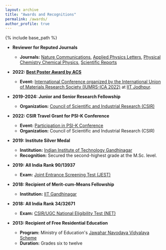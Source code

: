 ```yaml
---
layout: archive
title: "Awards and Recognitions"
permalink: /awards/
author_profile: true
---
```


{% include base_path %}

* **Reviewer for Reputed Journals**
  - **Journals:** [Nature Communications](https://www.nature.com/ncomms/), [Applied Physics Letters](https://aip.scitation.org/journal/apl), [Physical Chemistry Chemical Physics](https://pubs.rsc.org/en/journals/journalissues/cp), [Scientific Reports](https://www.nature.com/srep/)

* **2022: [Best Poster Award by ACS](https://www.acs.org/)**
  - **Event:** [International Conference organized by the International Union of Materials Research Society (IUMRS-ICA 2022)](https://www.iumrs-ica2022.in/) at [IIT Jodhpur](https://www.iitj.ac.in/).

* **2019-2024: Junior and Senior Research Fellowship**
  - **Organization:** [Council of Scientific and Industrial Research (CSIR)](https://www.csir.res.in/)

* **2022: CSIR Travel Grant for PSI-K Conference**
  - **Event:** [Participation in PSI-K Conference](https://psi-k.net/)
  - **Organization:** Council of Scientific and Industrial Research (CSIR)

* **2019: Institute Silver Medal**
  - **Institution:** [Indian Institute of Technology Gandhinagar](https://www.iitgn.ac.in/)
  - **Recognition:** Secured the second-highest grade at the M.Sc. level.

* **2019: All India Rank 90/13937**
  - **Exam:** [Joint Entrance Screening Test (JEST)](https://www.jest.org.in/)

* **2018: Recipient of Merit-cum-Means Fellowship**
  - **Institution:** [IIT Gandhinagar](https://www.iitgn.ac.in/)

* **2018: All India Rank 34/32671**
  - **Exam:** [CSIR/UGC National Eligibility Test (NET)](https://csirnet.nta.nic.in/)

* **2013: Recipient of Free Residential Education**
  - **Program:** Ministry of Education's [Jawahar Navodaya Vidyalaya Scheme](https://navodaya.gov.in/)
  - **Duration:** Grades six to twelve
